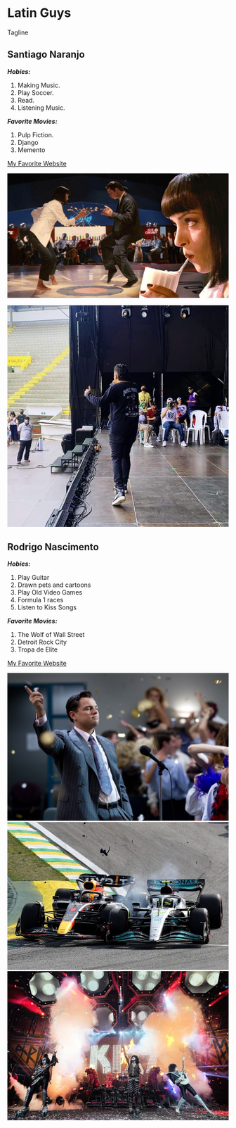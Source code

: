 # Latin Guys
Tagline 

## Santiago Naranjo
***Hobies:***
1. Making Music.
2. Play Soccer.
3. Read.
4. Listening Music.

***Favorite Movies:***
1. Pulp Fiction.
2. Django
3. Memento

[My Favorite Website](https://www.youtube.com/)

![pulp fiction poster](images/Pulp-Fiction-Dance-Scene-What-Makes-this-Quentin-Tarantino-Scene-So-Great-scaled.jpg)

![Nara singing](images/133780238_10218862006688012_1637447186690295241_n.jpg)


## Rodrigo Nascimento
***Hobies:***
1. Play Guitar
2. Drawn pets and cartoons
3. Play Old Video Games
4. Formula 1 races
5. Listen to Kiss Songs

***Favorite Movies:***
1. The Wolf of Wall Street
2. Detroit Rock City
3. Tropa de Elite

[My Favorite Website](https://www.kissonline.com/)

![Wolf of wall street scene](images/wolf_of_wall_street_scene.jpg)
![Formula 1 battle](images/formula_1_battle.jpg)
![Kiss concert](images/kiss_concert.jpg)

